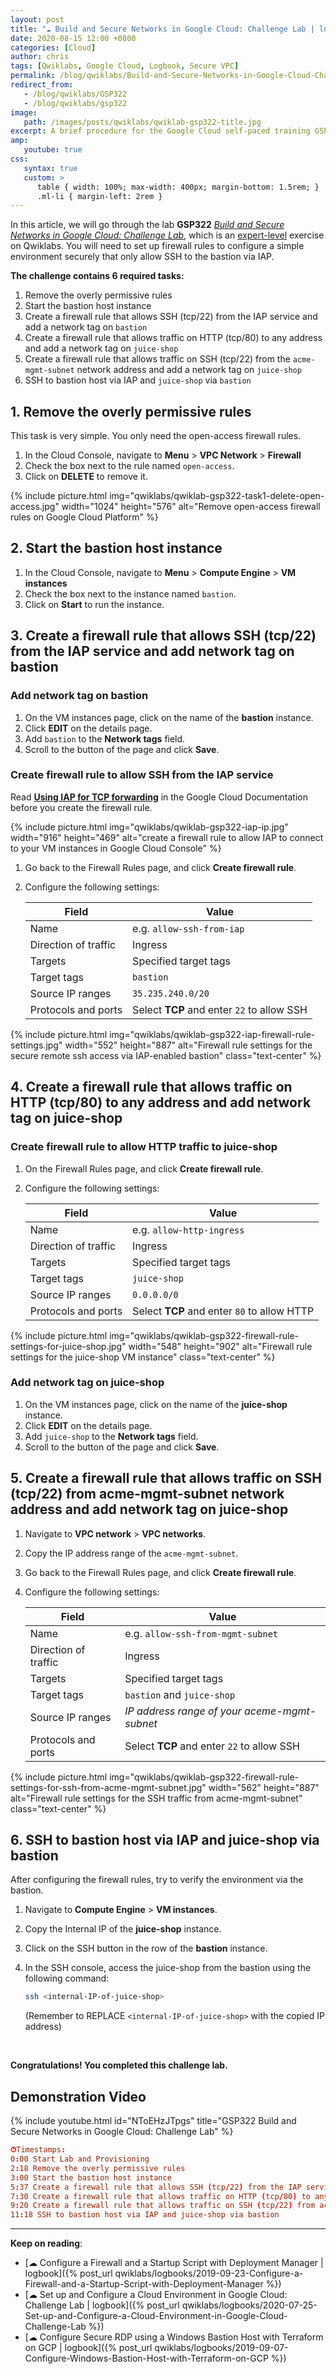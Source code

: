 ```yaml
---
layout: post
title: "☁ Build and Secure Networks in Google Cloud: Challenge Lab | logbook"
date: 2020-08-15 12:00 +0800
categories: [Cloud]
author: chris
tags: [Qwiklabs, Google Cloud, Logbook, Secure VPC]
permalink: /blog/qwiklabs/Build-and-Secure-Networks-in-Google-Cloud-Challenge-Lab
redirect_from:
   - /blog/qwiklabs/GSP322
   - /blog/qwiklabs/gsp322
image:
   path: /images/posts/qwiklabs/qwiklab-gsp322-title.jpg
excerpt: A brief procedure for the Google Cloud self-paced training GSP322 on Qwiklabs.
amp:
   youtube: true
css:
   syntax: true
   custom: >
      table { width: 100%; max-width: 400px; margin-bottom: 1.5rem; }
      .ml-li { margin-left: 2rem }
---
```


In this article, we will go through the lab **GSP322** _[Build and Secure Networks in Google Cloud: Challenge Lab](https://www.qwiklabs.com/focuses/12068?parent=catalog)_, which is an [expert-level](https://www.qwiklabs.com/quests/128) exercise on Qwiklabs. You will need to set up firewall rules to configure a simple environment securely that only allow SSH to the bastion via IAP.

**The challenge contains 6 required tasks:**

1. Remove the overly permissive rules
2. Start the bastion host instance
3. Create a firewall rule that allows SSH (tcp/22) from the IAP service and add a network tag on `bastion`
4. Create a firewall rule that allows traffic on HTTP (tcp/80) to any address and add a network tag on `juice-shop`
5. Create a firewall rule that allows traffic on SSH (tcp/22) from the `acme-mgmt-subnet` network address and add a network tag on `juice-shop`
6. SSH to bastion host via IAP and `juice-shop` via `bastion`

## 1. Remove the overly permissive rules

This task is very simple. You only need the open-access firewall rules.

1. In the Cloud Console, navigate to **Menu** > **VPC Network** > **Firewall**
2. Check the box next to the rule named `open-access`.
3. Click on **DELETE** to remove it.

{% include picture.html img="qwiklabs/qwiklab-gsp322-task1-delete-open-access.jpg" width="1024" height="576" alt="Remove open-access firewall rules on Google Cloud Platform" %}

## 2. Start the bastion host instance

1. In the Cloud Console, navigate to **Menu** > **Compute Engine** > **VM instances**
2. Check the box next to the instance named `bastion`.
3. Click on **Start** to run the instance.

## 3. Create a firewall rule that allows SSH (tcp/22) from the IAP service and add network tag on bastion

### Add network tag on bastion

1. On the VM instances page, click on the name of the **bastion** instance.
2. Click **EDIT** on the details page.
3. Add `bastion` to the **Network tags** field.
4. Scroll to the button of the page and click **Save**.

### Create firewall rule to allow SSH from the IAP service

Read [**Using IAP for TCP forwarding**](https://cloud.google.com/iap/docs/using-tcp-forwarding#create-firewall-rule) in the Google Cloud Documentation before you create the firewall rule.

{% include picture.html img="qwiklabs/qwiklab-gsp322-iap-ip.jpg" width="916" height="469" alt="create a firewall rule to allow IAP to connect to your VM instances in Google Cloud Console" %}

1. Go back to the Firewall Rules page, and click **Create firewall rule**.
2. Configure the following settings:

   |  Field    |   Value    |
   | ---       | ---        |
   | Name | e.g. `allow-ssh-from-iap` |
   | Direction of traffic | Ingress |
   | Targets | Specified target tags |
   | Target tags | `bastion` |
   | Source IP ranges | `35.235.240.0/20` |
   | Protocols and ports | Select **TCP** and enter `22` to allow SSH |

{% include picture.html img="qwiklabs/qwiklab-gsp322-iap-firewall-rule-settings.jpg" width="552" height="887" alt="Firewall rule settings for the secure remote ssh access via IAP-enabled bastion" class="text-center" %}

## 4. Create a firewall rule that allows traffic on HTTP (tcp/80) to any address and add network tag on juice-shop

### Create firewall rule to allow HTTP traffic to juice-shop

1. On the Firewall Rules page, and click **Create firewall rule**.
2. Configure the following settings:

   |  Field    |   Value    |
   | ---       | ---        |
   | Name | e.g. `allow-http-ingress` |
   | Direction of traffic | Ingress |
   | Targets | Specified target tags |
   | Target tags | `juice-shop` |
   | Source IP ranges | `0.0.0.0/0` |
   | Protocols and ports | Select **TCP** and enter `80` to allow HTTP |

{% include picture.html img="qwiklabs/qwiklab-gsp322-firewall-rule-settings-for-juice-shop.jpg" width="548" height="902" alt="Firewall rule settings for the juice-shop VM instance" class="text-center" %}

### Add network tag on juice-shop

1. On the VM instances page, click on the name of the **juice-shop** instance.
2. Click **EDIT** on the details page.
3. Add `juice-shop` to the **Network tags** field.
4. Scroll to the button of the page and click **Save**.

## 5. Create a firewall rule that allows traffic on SSH (tcp/22) from acme-mgmt-subnet network address and add network tag on juice-shop

1. Navigate to **VPC network** > **VPC networks**.
2. Copy the IP address range of the `acme-mgmt-subnet`.
3. Go back to the Firewall Rules page, and click **Create firewall rule**.
4. Configure the following settings:

   |  Field    |   Value    |
   | ---       | ---        |
   | Name | e.g. `allow-ssh-from-mgmt-subnet` |
   | Direction of traffic | Ingress |
   | Targets | Specified target tags |
   | Target tags | `bastion` and `juice-shop` |
   | Source IP ranges | _IP address range of your aceme-mgmt-subnet_ |
   | Protocols and ports | Select **TCP** and enter `22` to allow SSH |

{% include picture.html img="qwiklabs/qwiklab-gsp322-firewall-rule-settings-for-ssh-from-acme-mgmt-subnet.jpg" width="562" height="887" alt="Firewall rule settings for the SSH traffic from acme-mgmt-subnet" class="text-center" %}

## 6. SSH to bastion host via IAP and juice-shop via bastion

After configuring the firewall rules, try to verify the environment via the bastion.

1. Navigate to **Compute Engine** > **VM instances**.
2. Copy the Internal IP of the **juice-shop** instance.
3. Click on the SSH button in the row of the **bastion** instance.
4. In the SSH console, access the juice-shop from the bastion using the following command:

   ```bash
   ssh <internal-IP-of-juice-shop>
   ```

   (Remember to REPLACE `<internal-IP-of-juice-shop>` with the copied IP address)

<br>

**Congratulations! You completed this challenge lab.**

## <i class="far fa-play-circle"></i> Demonstration Video

{% include youtube.html id="NToEHzJTpgs" title="GSP322 Build and Secure Networks in Google Cloud: Challenge Lab" %}

```conf
⏱Timestamps:
0:00 Start Lab and Provisioning
2:18 Remove the overly permissive rules
3:00 Start the bastion host instance
5:37 Create a firewall rule that allows SSH (tcp/22) from the IAP service and add a network tag on the bastion
7:30 Create a firewall rule that allows traffic on HTTP (tcp/80) to any address and add a network tag on juice-shop
9:20 Create a firewall rule that allows traffic on SSH (tcp/22) from acme-mgmt-subnet
11:18 SSH to bastion host via IAP and juice-shop via bastion
```

* * *

**Keep on reading**:

- [☁ Configure a Firewall and a Startup Script with Deployment Manager \| logbook]({% post_url qwiklabs/logbooks/2019-09-23-Configure-a-Firewall-and-a-Startup-Script-with-Deployment-Manager %})
- [☁ Set up and Configure a Cloud Environment in Google Cloud: Challenge Lab \| logbook]({% post_url qwiklabs/logbooks/2020-07-25-Set-up-and-Configure-a-Cloud-Environment-in-Google-Cloud-Challenge-Lab %})
- [☁ Configure Secure RDP using a Windows Bastion Host with Terraform on GCP \| logbook]({% post_url qwiklabs/logbooks/2019-09-07-Configure-Windows-Bastion-Host-with-Terraform-on-GCP %})
